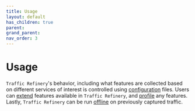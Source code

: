 ```yaml
---
title: Usage
layout: default
has_children: true
parent: 
grand_parent: 
nav_order: 3
---
```


# Usage
`Traffic Refinery`'s behavior, including what features are collected based on
different services of interest is controlled using
[configuration](configuration.html) files. Users can [extend](extend.html)
features available in `Traffic Refinery`, and [profile](profile.html) any
features. Lastly, `Traffic Refinery` can be run [offline](offline.html) on
previously captured traffic.